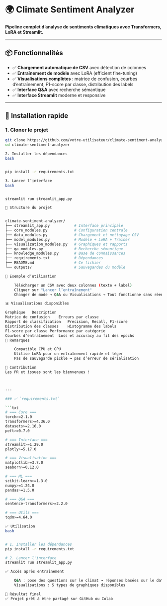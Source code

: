 # 🌍 Climate Sentiment Analyzer

**Pipeline complet d’analyse de sentiments climatiques avec Transformers, LoRA et Streamlit.**

---

## 📦 Fonctionnalités

- ✅ **Chargement automatique de CSV** avec détection de colonnes
- ✅ **Entraînement de modèle** avec LoRA (efficient fine-tuning)
- ✅ **Visualisations complètes** : matrice de confusion, courbes d’entraînement, F1-score par classe, distribution des labels
- ✅ **Interface Q&A** avec recherche sémantique
- ✅ **Interface Streamlit** moderne et responsive

---

## 🚀 Installation rapide

### 1. Cloner le projet
```bash
git clone https://github.com/votre-utilisateur/climate-sentiment-analyzer.git
cd climate-sentiment-analyzer

2. Installer les dépendances
bash


pip install -r requirements.txt

3. Lancer l’interface
bash


streamlit run streamlit_app.py

📁 Structure du projet


climate-sentiment-analyzer/
├── streamlit_app.py           # Interface principale
├── core_modules.py            # Configuration centrale
├── data_modules.py            # Chargement et nettoyage CSV
├── model_modules.py           # Modèle + LoRA + Trainer
├── visualization_modules.py   # Graphiques et rapports
├── qa_modules.py              # Recherche sémantique
├── knowledge_modules.py       # Base de connaissances
├── requirements.txt           # Dépendances
├── README.md                  # Ce fichier
└── outputs/                   # Sauvegardes du modèle

🧪 Exemple d’utilisation

    Télécharger un CSV avec deux colonnes (texte + label)
    Cliquer sur "Lancer l’entraînement"
    Changer de mode → Q&A ou Visualisations → Tout fonctionne sans réentraîner

📊 Visualisations disponibles

Graphique	Description
Matrice de confusion	Erreurs par classe
Rapport de classification	Precision, Recall, F1-score
Distribution des classes	Histogramme des labels
F1-score par classe	Performance par catégorie
Courbes d’entraînement	Loss et accuracy au fil des epochs
📌 Remarques

    Compatible CPU et GPU
    Utilise LoRA pour un entraînement rapide et léger
    Pas de sauvegarde pickle → pas d’erreur de sérialisation

🤝 Contribution
Les PR et issues sont les bienvenues !



---

### ✅ `requirements.txt`

```txt
# === Core ===
torch>=2.1.0
transformers>=4.36.0
datasets>=2.16.0
peft>=0.7.0

# === Interface ===
streamlit>=1.29.0
plotly>=5.17.0

# === Visualisation ===
matplotlib>=3.7.0
seaborn>=0.12.0

# === ML ===
scikit-learn>=1.3.0
numpy>=1.24.0
pandas>=1.5.0

# === Q&A ===
sentence-transformers>=2.2.0

# === Utils ===
tqdm>=4.64.0

✅ Utilisation
bash


# 1. Installer les dépendances
pip install -r requirements.txt

# 2. Lancer l'interface
streamlit run streamlit_app.py

✅ Accès après entraînement

    Q&A : pose des questions sur le climat → réponses basées sur le dataset
    Visualisations : 5 types de graphiques disponibles

🎯 Résultat final
✅ Projet prêt à être partagé sur GitHub ou Colab
